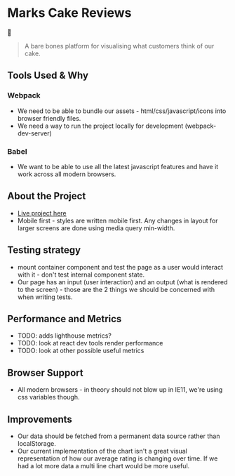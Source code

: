 # Marks Cake Reviews

&#127874;

> A bare bones platform for visualising what customers think of our cake.

## Tools Used & Why

### Webpack

-   We need to be able to bundle our assets - html/css/javascript/icons into browser friendly files.
-   We need a way to run the project locally for development (webpack-dev-server)

### Babel

-   We want to be able to use all the latest javascript features and have it work across all modern browsers.

## About the Project

- [Live project here](https://priceless-galileo-964532.netlify.app)
-   Mobile first - styles are written mobile first. Any changes in layout for larger screens are done using media query
    min-width.

## Testing strategy

-   mount container component and test the page as a user would interact with it - don't test internal component state.
-   Our page has an input (user interaction) and an output (what is rendered to the screen) - those are the 2 things we
    should be concerned with when writing tests.

## Performance and Metrics

-   TODO: adds lighthouse metrics?
-   TODO: look at react dev tools render performance
-   TODO: look at other possible useful metrics

## Browser Support

-   All modern browsers - in theory should not blow up in IE11, we're using css variables though.

## Improvements

-   Our data should be fetched from a permanent data source rather than localStorage.
-   Our current implementation of the chart isn't a great visual representation of how our average rating is changing over
    time. If we had a lot more data a multi line chart would be more useful.
